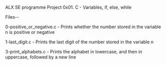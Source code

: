 ALX SE programme Project 0x01. C - Variables, if, else, while

Files--

0-positive_or_negative.c - Prints whether the number stored in the variable n is positive or negative

1-last_digit.c - Prints the last digit of the number stored in the variable n

3-print_alphabets.c - Prints the alphabet in lowercase, and then in uppercase, followed by a new line
